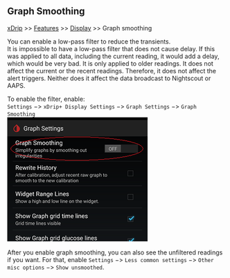 ## Graph Smoothing  
[xDrip](../../README.md) >> [Features](../Features_page.md) >> [Display](./Display.md) >> Graph smoothing  
  
You can enable a low-pass filter to reduce the transients.  
It is impossible to have a low-pass filter that does not cause delay.  If this was applied to all data, including the current reading, it would add a delay, which would be very bad.  It is only applied to older readings.  It does not affect the current or the recent readings.  Therefore, it does not affect the alert triggers.  Neither does it affect the data broadcast to Nightscout or AAPS.  
  
To enable the filter, enable:  
`Settings` &#8722;> `xDrip+ Display Settings` &#8722;> `Graph Settings` &#8722;> `Graph Smoothing`  
![](./images/GraphSmoothingEnable.png)  
  
After you enable graph smoothing, you can also see the unfiltered readings if you want.  For that, enable `Settings` &#8722;> `Less common settings` &#8722;> `Other misc options` &#8722;> `Show unsmoothed`.  

  
